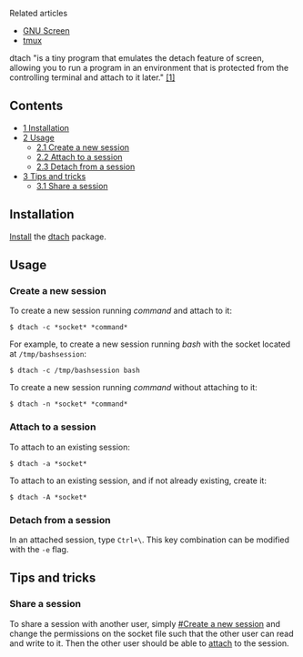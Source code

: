 Related articles

*   [GNU Screen](/index.php/GNU_Screen "GNU Screen")
*   [tmux](/index.php/Tmux "Tmux")

dtach "is a tiny program that emulates the detach feature of screen, allowing you to run a program in an environment that is protected from the controlling terminal and attach to it later." [[1]](http://dtach.sourceforge.net/)

## Contents

*   [1 Installation](#Installation)
*   [2 Usage](#Usage)
    *   [2.1 Create a new session](#Create_a_new_session)
    *   [2.2 Attach to a session](#Attach_to_a_session)
    *   [2.3 Detach from a session](#Detach_from_a_session)
*   [3 Tips and tricks](#Tips_and_tricks)
    *   [3.1 Share a session](#Share_a_session)

## Installation

[Install](/index.php/Install "Install") the [dtach](https://www.archlinux.org/packages/?name=dtach) package.

## Usage

### Create a new session

To create a new session running *command* and attach to it:

```
$ dtach -c *socket* *command*

```

For example, to create a new session running *bash* with the socket located at `/tmp/bashsession`:

```
$ dtach -c /tmp/bashsession bash

```

To create a new session running *command* without attaching to it:

```
$ dtach -n *socket* *command*

```

### Attach to a session

To attach to an existing session:

```
$ dtach -a *socket*

```

To attach to an existing session, and if not already existing, create it:

```
$ dtach -A *socket*

```

### Detach from a session

In an attached session, type `Ctrl+\`. This key combination can be modified with the `-e` flag.

## Tips and tricks

### Share a session

To share a session with another user, simply [#Create a new session](#Create_a_new_session) and change the permissions on the socket file such that the other user can read and write to it. Then the other user should be able to [attach](#Attach_to_a_session) to the session.